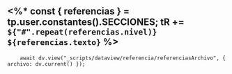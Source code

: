 <%* 
	const { referencias } = tp.user.constantes().SECCIONES;
	tR += `${"#".repeat(referencias.nivel)} ${referencias.texto}` 
%>
---
```dataviewjs
	await dv.view("_scripts/dataview/referencia/referenciasArchivo", { archivo: dv.current() });
```